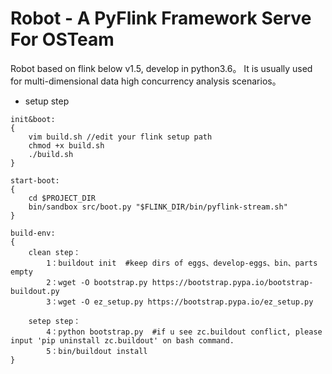# Robot - A PyFlink Framework Serve For OSTeam
Robot based on flink below v1.5, develop in python3.6。
It is usually used for multi-dimensional data high concurrency analysis scenarios。

- setup step 
```
init&boot:
{
    vim build.sh //edit your flink setup path
    chmod +x build.sh
    ./build.sh
}

start-boot:
{
    cd $PROJECT_DIR
    bin/sandbox src/boot.py "$FLINK_DIR/bin/pyflink-stream.sh"
}

build-env:
{
    clean step：
        1：buildout init  #keep dirs of eggs、develop-eggs、bin、parts empty
        2：wget -O bootstrap.py https://bootstrap.pypa.io/bootstrap-buildout.py
        3：wget -O ez_setup.py https://bootstrap.pypa.io/ez_setup.py

    setep step：
        4：python bootstrap.py  #if u see zc.buildout conflict, please input 'pip uninstall zc.buildout' on bash command.
        5：bin/buildout install
}
```